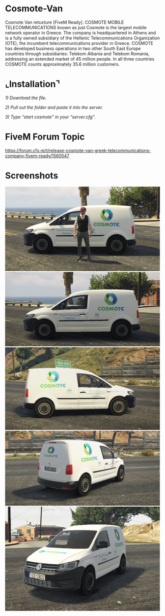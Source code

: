 # Cosmote-Van
Cosmote Van retuxture [FiveM Ready]. COSMOTE MOBILE TELECOMMUNICATIONS known as just Cosmote is the largest mobile network operator in Greece. The company is headquartered in Athens and is a fully owned subsidiary of the Hellenic Telecommunications Organization (OTE), the incumbent telecommunications provider in Greece. COSMOTE has developed business operations in two other South East Europe countries through subsidiaries: Telekom Albania and Telekom Romania, addressing an extended market of 45 million people. In all three countries COSMOTE counts approximately 35.6 million customers.

# ⌞Installation⌝

*1) Download the file.*

*2) Pull out the folder and paste it into the server.*

*3) Type “start cosmote” in your “server.cfg”.*


# FiveM Forum Topic
https://forum.cfx.re/t/release-cosmote-van-greek-telecommunications-company-fivem-ready/1560547

# Screenshots
![Test Image 1](/img/0.png)
![Test Image 1](/img/1.png)
![Test Image 1](/img/2.png)
![Test Image 1](/img/3.png)
![Test Image 1](/img/4.png)

